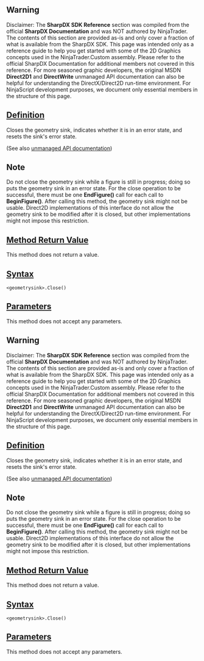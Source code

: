 ## Warning

Disclaimer: The **SharpDX SDK Reference** section was compiled from the official **SharpDX Documentation** and was NOT authored by NinjaTrader. The contents of this section are provided as-is and only cover a fraction of what is available from the SharpDX SDK. This page was intended only as a reference guide to help you get started with some of the 2D Graphics concepts used in the NinjaTrader.Custom assembly. Please refer to the official SharpDX Documentation for additional members not covered in this reference. For more seasoned graphic developers, the original MSDN **Direct2D1** and **DirectWrite** unmanaged API documentation can also be helpful for understanding the DirectX/Direct2D run-time environment. For NinjaScript development purposes, we document only essential members in the structure of this page.

## [Definition](https://developer.ninjatrader.com/docs/desktop/sharpdx_direct2d1_geometrysink_close\#definition)

Closes the geometry sink, indicates whether it is in an error state, and resets the sink's error state.

(See also [unmanaged API documentation](https://msdn.microsoft.com/en-us/library/dd316932.aspx))

## Note

Do not close the geometry sink while a figure is still in progress; doing so puts the geometry sink in an error state. For the close operation to be successful, there must be one **EndFigure()** call for each call to **BeginFigure()**. After calling this method, the geometry sink might not be usable. Direct2D implementations of this interface do not allow the geometry sink to be modified after it is closed, but other implementations might not impose this restriction.

## [Method Return Value](https://developer.ninjatrader.com/docs/desktop/sharpdx_direct2d1_geometrysink_close\#method-return-value)

This method does not return a value.

## [Syntax](https://developer.ninjatrader.com/docs/desktop/sharpdx_direct2d1_geometrysink_close\#syntax)

`<geometrysink>.Close()`

## [Parameters](https://developer.ninjatrader.com/docs/desktop/sharpdx_direct2d1_geometrysink_close\#parameters)

This method does not accept any parameters.

## Warning

Disclaimer: The **SharpDX SDK Reference** section was compiled from the official **SharpDX Documentation** and was NOT authored by NinjaTrader. The contents of this section are provided as-is and only cover a fraction of what is available from the SharpDX SDK. This page was intended only as a reference guide to help you get started with some of the 2D Graphics concepts used in the NinjaTrader.Custom assembly. Please refer to the official SharpDX Documentation for additional members not covered in this reference. For more seasoned graphic developers, the original MSDN **Direct2D1** and **DirectWrite** unmanaged API documentation can also be helpful for understanding the DirectX/Direct2D run-time environment. For NinjaScript development purposes, we document only essential members in the structure of this page.

## [Definition](https://developer.ninjatrader.com/docs/desktop/sharpdx_direct2d1_geometrysink_close\#definition)

Closes the geometry sink, indicates whether it is in an error state, and resets the sink's error state.

(See also [unmanaged API documentation](https://msdn.microsoft.com/en-us/library/dd316932.aspx))

## Note

Do not close the geometry sink while a figure is still in progress; doing so puts the geometry sink in an error state. For the close operation to be successful, there must be one **EndFigure()** call for each call to **BeginFigure()**. After calling this method, the geometry sink might not be usable. Direct2D implementations of this interface do not allow the geometry sink to be modified after it is closed, but other implementations might not impose this restriction.

## [Method Return Value](https://developer.ninjatrader.com/docs/desktop/sharpdx_direct2d1_geometrysink_close\#method-return-value)

This method does not return a value.

## [Syntax](https://developer.ninjatrader.com/docs/desktop/sharpdx_direct2d1_geometrysink_close\#syntax)

`<geometrysink>.Close()`

## [Parameters](https://developer.ninjatrader.com/docs/desktop/sharpdx_direct2d1_geometrysink_close\#parameters)

This method does not accept any parameters.